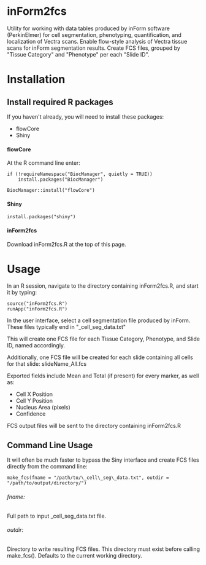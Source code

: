 # inForm2fcs
Utility for working with data tables produced by inForm software (PerkinElmer) for cell segmentation, phenotyping, quantification, and localization of Vectra scans.
Enable flow-style analysis of Vectra tissue scans for inForm segmentation results.
Create FCS files, grouped by "Tissue Category" and "Phenotype" per each "Slide ID".

# Installation


## Install required R packages

If you haven't already, you will need to install these packages:
* flowCore
* Shiny

#### flowCore
At the R command line enter:
```
if (!requireNamespace("BiocManager", quietly = TRUE))
    install.packages("BiocManager")

BiocManager::install("flowCore")
```

#### Shiny

```
install.packages("shiny")
```


#### inForm2fcs

Download inForm2fcs.R at the top of this page.



# Usage

In an R session, navigate to the directory containing inForm2fcs.R, and start it by typing:

```
source("inForm2fcs.R")
runApp("inForm2fcs.R")
```

In the user interface, select a cell segmentation file produced by inForm. These files typically end in "\_cell\_seg\_data.txt"

This will create one FCS file for each Tissue Category, Phenotype, and Slide ID, named accordingly.

Additionally, one FCS file will be created for each slide containing all cells for that slide: slideName\_All.fcs

Exported fields include Mean and Total (if present) for every marker, as well as:
* Cell X Position
* Cell Y Position
* Nucleus Area (pixels)
* Confidence

FCS output files will be sent to the directory containing inForm2fcs.R



## Command Line Usage
It will often be much faster to bypass the Siny interface and create FCS files directly from the command line:
```
make_fcs(fname = "/path/to/\_cell\_seg\_data.txt", outdir = "/path/to/output/directory/")
```
###### fname:  
Full path to input \_cell\_seg\_data.txt file.
###### outdir:  
Directory to write resulting FCS files. This directory must exist before calling make\_fcs(). Defaults to the current working directory.





